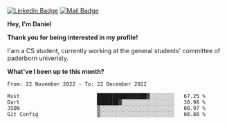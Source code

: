 [![Linkedin Badge](https://img.shields.io/badge/-LinkedIn-0e76a8?style=flat-square&logo=Linkedin&logoColor=white)](https://www.linkedin.com/in/daniel-negi-592ba3223/)
[![Mail Badge](https://img.shields.io/badge/Gmail-D14836?style=flat-square&logo=gmail&logoColor=white)](mailto:daniel.ravi.negi@googlemail.com)

**Hey, I'm Daniel**

**Thank you for being interested in my profile!**

I'am a CS student, currently working at the general students' committee of paderborn univeristy.

**What've I been up to this month?** 

<!--START_SECTION:waka-->

```text
From: 22 November 2022 - To: 22 December 2022

Rust                         ████████████████▓░░░░░░░░   67.25 %
Dart                         ███████▓░░░░░░░░░░░░░░░░░   30.98 %
JSON                         ▒░░░░░░░░░░░░░░░░░░░░░░░░   00.97 %
Git Config                   ▒░░░░░░░░░░░░░░░░░░░░░░░░   00.80 %
```

<!--END_SECTION:waka-->
